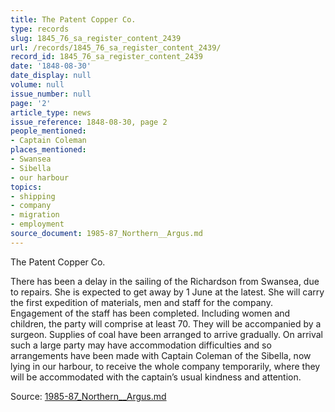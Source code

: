 ```yaml
---
title: The Patent Copper Co.
type: records
slug: 1845_76_sa_register_content_2439
url: /records/1845_76_sa_register_content_2439/
record_id: 1845_76_sa_register_content_2439
date: '1848-08-30'
date_display: null
volume: null
issue_number: null
page: '2'
article_type: news
issue_reference: 1848-08-30, page 2
people_mentioned:
- Captain Coleman
places_mentioned:
- Swansea
- Sibella
- our harbour
topics:
- shipping
- company
- migration
- employment
source_document: 1985-87_Northern__Argus.md
---
```


The Patent Copper Co.

There has been a delay in the sailing of the Richardson from Swansea, due to repairs.  She is expected to get away by 1 June at the latest.  She will carry the first expedition of materials, men and staff for the company.  Engagement of the staff has been completed.  Including women and children, the party will comprise at least 70.  They will be accompanied by a surgeon.  Supplies of coal have been arranged to arrive gradually.  On arrival such a large party may have accommodation difficulties and so arrangements have been made with Captain Coleman of the Sibella, now lying in our harbour, to receive the whole company temporarily, where they will be accommodated with the captain’s usual kindness and attention.

Source: [1985-87_Northern__Argus.md](/downloads/markdown/1985-87_Northern__Argus.md)
